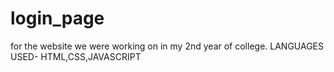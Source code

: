 # login_page
for the website we were working on in my 2nd year of college.
LANGUAGES USED- HTML,CSS,JAVASCRIPT
